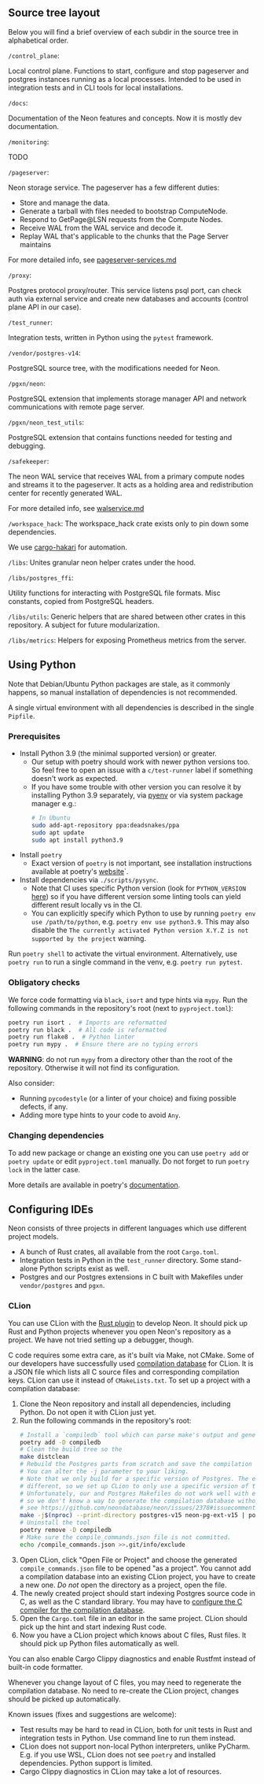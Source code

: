 ## Source tree layout

Below you will find a brief overview of each subdir in the source tree in alphabetical order.

`/control_plane`:

Local control plane.
Functions to start, configure and stop pageserver and postgres instances running as a local processes.
Intended to be used in integration tests and in CLI tools for local installations.

`/docs`:

Documentation of the Neon features and concepts.
Now it is mostly dev documentation.

`/monitoring`:

TODO

`/pageserver`:

Neon storage service.
The pageserver has a few different duties:

- Store and manage the data.
- Generate a tarball with files needed to bootstrap ComputeNode.
- Respond to GetPage@LSN requests from the Compute Nodes.
- Receive WAL from the WAL service and decode it.
- Replay WAL that's applicable to the chunks that the Page Server maintains

For more detailed info, see [pageserver-services.md](./pageserver-services.md)

`/proxy`:

Postgres protocol proxy/router.
This service listens psql port, can check auth via external service
and create new databases and accounts (control plane API in our case).

`/test_runner`:

Integration tests, written in Python using the `pytest` framework.

`/vendor/postgres-v14`:

PostgreSQL source tree, with the modifications needed for Neon.

`/pgxn/neon`:

PostgreSQL extension that implements storage manager API and network communications with remote page server.

`/pgxn/neon_test_utils`:

PostgreSQL extension that contains functions needed for testing and debugging.

`/safekeeper`:

The neon WAL service that receives WAL from a primary compute nodes and streams it to the pageserver.
It acts as a holding area and redistribution center for recently generated WAL.

For more detailed info, see [walservice.md](./walservice.md)

`/workspace_hack`:
The workspace_hack crate exists only to pin down some dependencies.

We use [cargo-hakari](https://crates.io/crates/cargo-hakari) for automation.

`/libs`:
Unites granular neon helper crates under the hood.

`/libs/postgres_ffi`:

Utility functions for interacting with PostgreSQL file formats.
Misc constants, copied from PostgreSQL headers.

`/libs/utils`:
Generic helpers that are shared between other crates in this repository.
A subject for future modularization.

`/libs/metrics`:
Helpers for exposing Prometheus metrics from the server.

## Using Python
Note that Debian/Ubuntu Python packages are stale, as it commonly happens,
so manual installation of dependencies is not recommended.

A single virtual environment with all dependencies is described in the single `Pipfile`.

### Prerequisites
- Install Python 3.9 (the minimal supported version) or greater.
    - Our setup with poetry should work with newer python versions too. So feel free to open an issue with a `c/test-runner` label if something doesn't work as expected.
    - If you have some trouble with other version you can resolve it by installing Python 3.9 separately, via [pyenv](https://github.com/pyenv/pyenv) or via system package manager e.g.:
      ```bash
      # In Ubuntu
      sudo add-apt-repository ppa:deadsnakes/ppa
      sudo apt update
      sudo apt install python3.9
      ```
- Install `poetry`
    - Exact version of `poetry` is not important, see installation instructions available at poetry's [website](https://python-poetry.org/docs/#installation)`.
- Install dependencies via `./scripts/pysync`.
    - Note that CI uses specific Python version (look for `PYTHON_VERSION` [here](https://github.com/neondatabase/docker-images/blob/main/rust/Dockerfile))
      so if you have different version some linting tools can yield different result locally vs in the CI.
    - You can explicitly specify which Python to use by running `poetry env use /path/to/python`, e.g. `poetry env use python3.9`.
      This may also disable the `The currently activated Python version X.Y.Z is not supported by the project` warning.

Run `poetry shell` to activate the virtual environment.
Alternatively, use `poetry run` to run a single command in the venv, e.g. `poetry run pytest`.

### Obligatory checks
We force code formatting via `black`, `isort` and type hints via `mypy`.
Run the following commands in the repository's root (next to `pyproject.toml`):

```bash
poetry run isort .  # Imports are reformatted
poetry run black .  # All code is reformatted
poetry run flake8 .  # Python linter
poetry run mypy .  # Ensure there are no typing errors
```

**WARNING**: do not run `mypy` from a directory other than the root of the repository.
Otherwise it will not find its configuration.

Also consider:

* Running `pycodestyle` (or a linter of your choice) and fixing possible defects, if any.
* Adding more type hints to your code to avoid `Any`.

### Changing dependencies
To add new package or change an existing one you can use `poetry add` or `poetry update` or edit `pyproject.toml` manually. Do not forget to run `poetry lock` in the latter case.

More details are available in poetry's [documentation](https://python-poetry.org/docs/).

## Configuring IDEs
Neon consists of three projects in different languages which use different project models.

* A bunch of Rust crates, all available from the root `Cargo.toml`.
* Integration tests in Python in the `test_runner` directory. Some stand-alone Python scripts exist as well.
* Postgres and our Postgres extensions in C built with Makefiles under `vendor/postgres` and `pgxn`.

### CLion
You can use CLion with the [Rust plugin](https://plugins.jetbrains.com/plugin/8182-rust) to develop Neon. It should pick up Rust and Python projects whenever you open Neon's repository as a project. We have not tried setting up a debugger, though.

C code requires some extra care, as it's built via Make, not CMake. Some of our developers have successfully used [compilation database](https://www.jetbrains.com/help/clion/compilation-database.html#compdb_generate) for CLion. It is a JSON file which lists all C source files and corresponding compilation keys. CLion can use it instead of `CMakeLists.txt`. To set up a project with a compilation database:

1. Clone the Neon repository and install all dependencies, including Python. Do not open it with CLion just yet.
2. Run the following commands in the repository's root:
   ```bash
   # Install a `compiledb` tool which can parse make's output and generate the compilation database.
   poetry add -D compiledb
   # Clean the build tree so the 
   make distclean
   # Rebuild the Postgres parts from scratch and save the compilation commands to the compilation database.
   # You can alter the -j parameter to your liking.
   # Note that we only build for a specific version of Postgres. The extension code is shared, but headers are
   # different, so we set up CLion to only use a specific version of the headers.
   # Unfortunately, our and Postgres Makefiles do not work well with either --dry-run or --assume-new,
   # so we don't know a way to generate the compilation database without recompiling everything,
   # see https://github.com/neondatabase/neon/issues/2378#issuecomment-1241421325
   make -j$(nproc) --print-directory postgres-v15 neon-pg-ext-v15 | poetry run compiledb --verbose --no-build
   # Uninstall the tool
   poetry remove -D compiledb
   # Make sure the compile_commands.json file is not committed.
   echo /compile_commands.json >>.git/info/exclude
   ```
3. Open CLion, click "Open File or Project" and choose the generated `compile_commands.json` file to be opened "as a project". You cannot add a compilation database into an existing CLion project, you have to create a new one. _Do not_ open the directory as a project, open the file.
4. The newly created project should start indexing Postgres source code in C, as well as the C standard library. You may have to [configure the C compiler for the compilation database](https://www.jetbrains.com/help/clion/compilation-database.html#compdb_toolchain).
5. Open the `Cargo.toml` file in an editor in the same project. CLion should pick up the hint and start indexing Rust code.
7. Now you have a CLion project which knows about C files, Rust files. It should pick up Python files automatically as well.

You can also enable Cargo Clippy diagnostics and enable Rustfmt instead of built-in code formatter.

Whenever you change layout of C files, you may need to regenerate the compilation database. No need to re-create the CLion project, changes should be picked up automatically.

Known issues (fixes and suggestions are welcome):

* Test results may be hard to read in CLion, both for unit tests in Rust and integration tests in Python. Use command line to run them instead.
* CLion does not support non-local Python interpreters, unlike PyCharm. E.g. if you use WSL, CLion does not see `poetry` and installed dependencies. Python support is limited.
* Cargo Clippy diagnostics in CLion may take a lot of resources.
